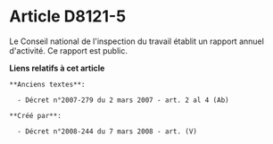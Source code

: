 # Article D8121-5

Le Conseil national de l'inspection du travail établit un rapport annuel d'activité. Ce rapport est public.

**Liens relatifs à cet article**

	**Anciens textes**:

	  - Décret n°2007-279 du 2 mars 2007 - art. 2 al 4 (Ab)

	**Créé par**:

	  - Décret n°2008-244 du 7 mars 2008 - art. (V)
